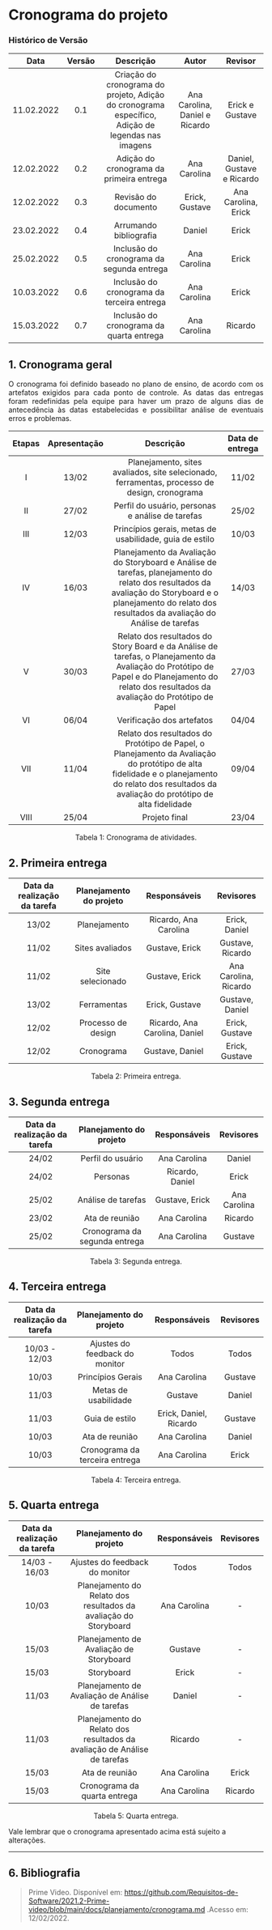 # Cronograma do projeto

### Histórico de Versão

|    Data    | Versão |  Descrição       | Autor  | Revisor  |
| :--------: | :----: | :--------------: | :----: | :------: |
| 11.02.2022 |  0.1   | Criação do cronograma do projeto, Adição do cronograma específico, Adição de legendas nas imagens | Ana Carolina, Daniel e Ricardo |      Erick e Gustave      |
| 12.02.2022 |  0.2   |                             Adição do cronograma da primeira entrega                              |          Ana Carolina          | Daniel, Gustave e Ricardo |
| 12.02.2022 |  0.3   |                                       Revisão do documento                                        |         Erick, Gustave         |    Ana Carolina, Erick    |
| 23.02.2022 |  0.4   |                                      Arrumando bibliografia                                       |             Daniel             |           Erick           |
| 25.02.2022 |  0.5   |                             Inclusão do cronograma da segunda entrega                             |          Ana Carolina          |           Erick           |
| 10.03.2022 |  0.6   |                            Inclusão do cronograma da terceira entrega                             |          Ana Carolina          |           Erick           |
| 15.03.2022 |  0.7   |                            Inclusão do cronograma da quarta entrega                             |          Ana Carolina          |           Ricardo           |

## 1. Cronograma geral

<p style="text-align: justify;">O cronograma foi definido baseado no plano de ensino, de acordo com os artefatos exigidos para cada ponto de controle. As datas das entregas foram redefinidas pela equipe para haver um prazo de alguns dias de antecedência às datas estabelecidas e possibilitar análise de eventuais erros e problemas. </p>

| Etapas | Apresentação |                                                                                                  Descrição                                                                                                  | Data de entrega |
| :----: | :----------: | :---------------------------------------------------------------------------------------------------------------------------------------------------------------------------------------------------------: | :-------------: |
|   I    |    13/02     |                                                        Planejamento, sites avaliados, site selecionado, ferramentas, processo de design, cronograma                                                         |      11/02      |
|   II   |    27/02     |                                                                              Perfil do usuário, personas e análise de tarefas                                                                               |      25/02      |
|  III   |    12/03     |                                                                           Princípios gerais, metas de usabilidade, guia de estilo                                                                           |      10/03      |
|   IV   |    16/03     | Planejamento da Avaliação do Storyboard e Análise de tarefas, planejamento do relato dos resultados da avaliação do Storyboard e o planejamento do relato dos resultados da avaliação do Análise de tarefas |      14/03      |
|   V    |    30/03     |        Relato dos resultados do Story Board e da Análise de tarefas, o Planejamento da Avaliação do Protótipo de Papel e do Planejamento do relato dos resultados da avaliação do Protótipo de Papel        |      27/03      |
|   VI   |    06/04     |                                                                                          Verificação dos artefatos                                                                                          |      04/04      |
|  VII   |    11/04     |       Relato dos resultados do Protótipo de Papel, o Planejamento da Avaliação do protótipo de alta fidelidade e o planejamento do relato dos resultados da avaliação do protótipo de alta fidelidade       |      09/04      |
|  VIII  |    25/04     |                                                                                                Projeto final                                                                                                |      23/04      |

<center> <figcaption>Tabela 1: Cronograma de atividades.</figcaption> </center>

## 2. Primeira entrega

| Data da realização da tarefa | Planejamento do projeto |         Responsáveis          |       Revisores       |
| :--------------------------: | :---------------------: | :---------------------------: | :-------------------: |
|            13/02             |      Planejamento       |     Ricardo, Ana Carolina     |     Erick, Daniel     |
|            11/02             |     Sites avaliados     |        Gustave, Erick         |   Gustave, Ricardo    |
|            11/02             |    Site selecionado     |        Gustave, Erick         | Ana Carolina, Ricardo |
|            13/02             |       Ferramentas       |        Erick, Gustave         |    Gustave, Daniel    |
|            12/02             |   Processo de design    | Ricardo, Ana Carolina, Daniel |    Erick, Gustave     |
|            12/02             |       Cronograma        |        Gustave, Daniel        |    Erick, Gustave     |

<center> <figcaption>Tabela 2: Primeira entrega.</figcaption> </center>

## 3. Segunda entrega

| Data da realização da tarefa |    Planejamento do projeto    |  Responsáveis   |  Revisores   |
| :--------------------------: | :---------------------------: | :-------------: | :----------: |
|            24/02             |       Perfil do usuário       |  Ana Carolina   |    Daniel    |
|            24/02             |           Personas            | Ricardo, Daniel |    Erick     |
|            25/02             |      Análise de tarefas       | Gustave, Erick  | Ana Carolina |
|            23/02             |        Ata de reunião         |  Ana Carolina   |   Ricardo    |
|            25/02             | Cronograma da segunda entrega |  Ana Carolina   |   Gustave    |

<center> <figcaption>Tabela 3: Segunda entrega.</figcaption> </center>

## 4. Terceira entrega

| Data da realização da tarefa |    Planejamento do projeto     |      Responsáveis      | Revisores |
| :--------------------------: | :----------------------------: | :--------------------: | :-------: |
|        10/03 - 12/03         | Ajustes do feedback do monitor |         Todos          |   Todos   |
|            10/03             |       Princípios Gerais        |      Ana Carolina      |  Gustave  |
|            11/03             |      Metas de usabilidade      |        Gustave         |  Daniel   |
|            11/03             |         Guia de estilo         | Erick, Daniel, Ricardo |  Gustave  |
|            10/03             |         Ata de reunião         |      Ana Carolina      |  Daniel   |
|            10/03             | Cronograma da terceira entrega |      Ana Carolina      |   Erick   |

<center> <figcaption>Tabela 4: Terceira entrega.</figcaption> </center>

## 5. Quarta entrega

| Data da realização da tarefa |    Planejamento do projeto     |      Responsáveis      | Revisores |
| :--------------------------: | :----------------------------: | :--------------------: | :-------: |
| 14/03 - 16/03 | Ajustes do feedback do monitor |         Todos          |   Todos   |
| 10/03 | Planejamento do Relato dos resultados da avaliação do Storyboard |      Ana Carolina      |  -  |
| 15/03 |  Planejamento de Avaliação de Storyboard      |        Gustave         |  -   |
| 15/03 |  Storyboard |  Erick  |  -   |
| 11/03 |  Planejamento de Avaliação de Análise de tarefas         | Daniel |  -  |
| 11/03 |  Planejamento do Relato dos resultados da avaliação de Análise de tarefas | Ricardo |  -  |
| 15/03 |         Ata de reunião         |      Ana Carolina      |  Erick   |
| 15/03 | Cronograma da quarta entrega   |      Ana Carolina      |   Ricardo   |

<center> <figcaption>Tabela 5: Quarta entrega.</figcaption> </center>

Vale lembrar que o cronograma apresentado acima está sujeito a alterações.

---

## 6. Bibliografia

> Prime Video. Disponível em: https://github.com/Requisitos-de-Software/2021.2-Prime-video/blob/main/docs/planejamento/cronograma.md .Acesso em: 12/02/2022.
